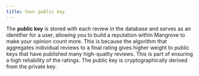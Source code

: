 ```yaml
---
title: Your public key
---
```


The **public key** is stored with each review in the database and serves as an identifier for a user, allowing you to build a reputation within Mangrove to make your opinion count more. This is because the algorithm that aggregates individual reviews to a final rating gives higher weight to public keys that have published many high-quality reviews. This is part of ensuring a high reliability of the ratings. The public key is cryptographically derived from the private key.
